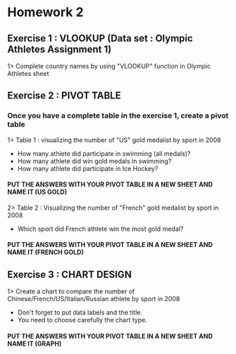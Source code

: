 # Homework 2


## Exercise 1 : VLOOKUP (Data set : Olympic Athletes Assignment 1)
1> Complete country names by using "VLOOKUP" function in Olympic Athletes sheet

## Exercise 2 : PIVOT TABLE 
### Once you have a complete table in the exercise 1, create a pivot table

1> Table 1 : visualizing the number of "US" gold medalist by sport in 2008
   - How many athlete did participate in swimming (all medals)?
   - How many athlete did win gold medals in swimming?
   - How many athlete did participate in Ice Hockey?
  
#### PUT THE ANSWERS WITH YOUR PIVOT TABLE IN A NEW SHEET AND NAME IT (US GOLD)

2> Table 2 : Visualizing the number of "French" gold medalist by sport in 2008
   - Which sport did French athlete win the most gold medal?

#### PUT THE ANSWERS WITH YOUR PIVOT TABLE IN A NEW SHEET AND NAME IT (FRENCH GOLD)

## Exercise 3 : CHART DESIGN
1> Create a chart to compare the number of Chinese/French/US/Italian/Russian athlete by sport in 2008
* Don't forget to put data labels and the title. 
* You need to choose carefully the chart type.

#### PUT THE ANSWERS WITH YOUR PIVOT TABLE IN A NEW SHEET AND NAME IT (GRAPH)



